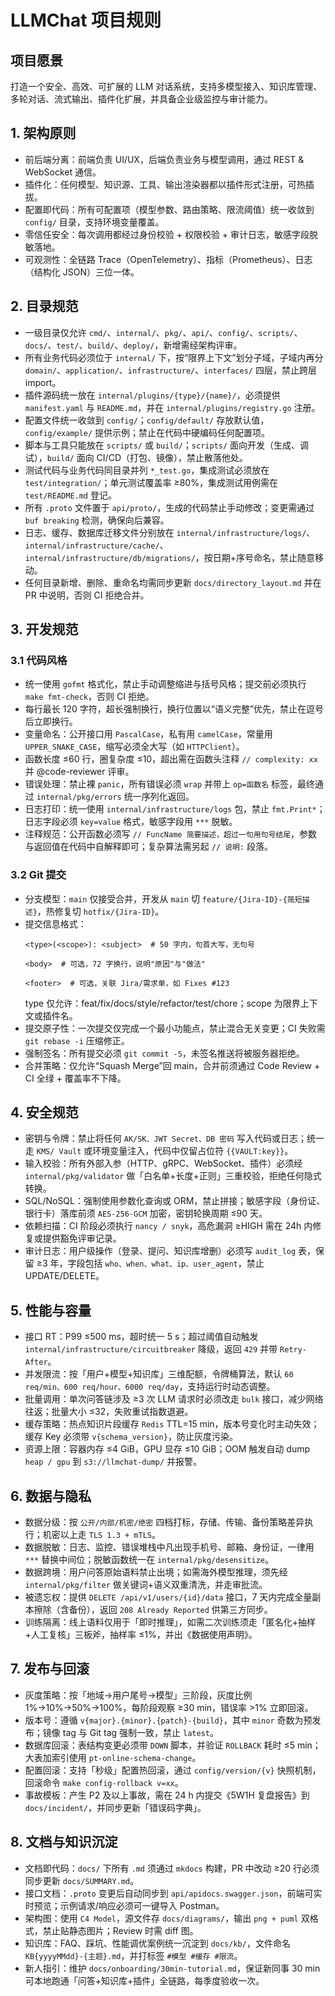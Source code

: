 # LLMChat 项目规则

## 项目愿景
打造一个安全、高效、可扩展的 LLM 对话系统，支持多模型接入、知识库管理、多轮对话、流式输出、插件化扩展，并具备企业级监控与审计能力。

## 1. 架构原则
- 前后端分离：前端负责 UI/UX，后端负责业务与模型调用，通过 REST & WebSocket 通信。
- 插件化：任何模型、知识源、工具、输出渲染器都以插件形式注册，可热插拔。
- 配置即代码：所有可配置项（模型参数、路由策略、限流阈值）统一收敛到 `config/` 目录，支持环境变量覆盖。
- 零信任安全：每次调用都经过身份校验 + 权限校验 + 审计日志，敏感字段脱敏落地。
- 可观测性：全链路 Trace（OpenTelemetry）、指标（Prometheus）、日志（结构化 JSON）三位一体。


## 2. 目录规范
- 一级目录仅允许 `cmd/`、`internal/`、`pkg/`、`api/`、`config/`、`scripts/`、`docs/`、`test/`、`build/`、`deploy/`，新增需经架构评审。
- 所有业务代码必须位于 `internal/` 下，按“限界上下文”划分子域，子域内再分 `domain/`、`application/`、`infrastructure/`、`interfaces/` 四层，禁止跨层 import。
- 插件源码统一放在 `internal/plugins/{type}/{name}/`，必须提供 `manifest.yaml` 与 `README.md`，并在 `internal/plugins/registry.go` 注册。
- 配置文件统一收敛到 `config/`；`config/default/` 存放默认值，`config/example/` 提供示例；禁止在代码中硬编码任何配置项。
- 脚本与工具只能放在 `scripts/` 或 `build/`；`scripts/` 面向开发（生成、调试），`build/` 面向 CI/CD（打包、镜像），禁止散落他处。
- 测试代码与业务代码同目录并列 `*_test.go`，集成测试必须放在 `test/integration/`；单元测试覆盖率 ≥80%，集成测试用例需在 `test/README.md` 登记。
- 所有 `.proto` 文件置于 `api/proto/`，生成的代码禁止手动修改；变更需通过 `buf breaking` 检测，确保向后兼容。
- 日志、缓存、数据库迁移文件分别放在 `internal/infrastructure/logs/`、`internal/infrastructure/cache/`、`internal/infrastructure/db/migrations/`，按日期+序号命名，禁止随意移动。
- 任何目录新增、删除、重命名均需同步更新 `docs/directory_layout.md` 并在 PR 中说明，否则 CI 拒绝合并。
## 3. 开发规范
### 3.1 代码风格
- 统一使用 `gofmt` 格式化，禁止手动调整缩进与括号风格；提交前必须执行 `make fmt-check`，否则 CI 拒绝。
- 每行最长 120 字符，超长强制换行，换行位置以“语义完整”优先，禁止在逗号后立即换行。
- 变量命名：公开接口用 `PascalCase`，私有用 `camelCase`，常量用 `UPPER_SNAKE_CASE`，缩写必须全大写（如 `HTTPClient`）。
- 函数长度 ≤60 行，圈复杂度 ≤10，超出需在函数头注释 `// complexity: xx` 并 @code-reviewer 评审。
- 错误处理：禁止裸 `panic`，所有错误必须 `wrap` 并带上 `op=函数名` 标签，最终通过 `internal/pkg/errors` 统一序列化返回。
- 日志打印：统一使用 `internal/infrastructure/logs` 包，禁止 `fmt.Print*`；日志字段必须 `key=value` 格式，敏感字段用 `***` 脱敏。
- 注释规范：公开函数必须写 `// FuncName 简要描述，超过一句用句号结尾`，参数与返回值在代码中自解释即可；复杂算法需另起 `// 说明:` 段落。

### 3.2 Git 提交
- 分支模型：`main` 仅接受合并，开发从 `main` 切 `feature/{Jira-ID}-{简短描述}`，热修复切 `hotfix/{Jira-ID}`。
- 提交信息格式：
  ```
  <type>(<scope>): <subject>  # 50 字内，句首大写，无句号
  
  <body>  # 可选，72 字换行，说明"原因"与"做法"
  
  <footer>  # 可选，关联 Jira/需求单，如 Fixes #123
  ```
  type 仅允许：feat/fix/docs/style/refactor/test/chore；scope 为限界上下文或插件名。
- 提交原子性：一次提交仅完成一个最小功能点，禁止混合无关变更；CI 失败需 `git rebase -i` 压缩修正。
- 强制签名：所有提交必须 `git commit -S`，未签名推送将被服务器拒绝。
- 合并策略：仅允许“Squash Merge”回 main，合并前须通过 Code Review + CI 全绿 + 覆盖率不下降。

## 4. 安全规范
- 密钥与令牌：禁止将任何 `AK/SK、JWT Secret、DB 密码` 写入代码或日志；统一走 `KMS/ Vault` 或环境变量注入，代码中仅留占位符 `{{VAULT:key}}`。
- 输入校验：所有外部入参（HTTP、gRPC、WebSocket、插件）必须经 `internal/pkg/validator` 做「白名单+长度+正则」三重校验，拒绝任何隐式转换。
- SQL/NoSQL：强制使用参数化查询或 ORM，禁止拼接；敏感字段（身份证、银行卡）落库前须 `AES-256-GCM` 加密，密钥轮换周期 ≤90 天。
- 依赖扫描：CI 阶段必须执行 `nancy / snyk`，高危漏洞 ≥HIGH 需在 24h 内修复或提供豁免评审记录。
- 审计日志：用户级操作（登录、提问、知识库增删）必须写 `audit_log` 表，保留 ≥3 年，字段包括 `who、when、what、ip、user_agent`，禁止 UPDATE/DELETE。

## 5. 性能与容量
- 接口 RT：P99 ≤500 ms，超时统一 5 s；超过阈值自动触发 `internal/infrastructure/circuitbreaker` 降级，返回 `429` 并带 `Retry-After`。
- 并发限流：按「用户+模型+知识库」三维配额，令牌桶算法，默认 `60 req/min、600 req/hour、6000 req/day`，支持运行时动态调整。
- 批量调用：单次问答链涉及 ≥3 次 LLM 请求时必须改走 `bulk` 接口，减少网络往返；批量大小 ≤32，失败重试指数退避。
- 缓存策略：热点知识片段缓存 `Redis` TTL=15 min，版本号变化时主动失效；缓存 Key 必须带 `v{schema_version}`，防止灰度污染。
- 资源上限：容器内存 ≤4 GiB，GPU 显存 ≤10 GiB；OOM 触发自动 dump `heap / gpu` 到 `s3://llmchat-dump/` 并报警。

## 6. 数据与隐私
- 数据分级：按 `公开/内部/机密/绝密` 四档打标，存储、传输、备份策略差异执行；机密以上走 `TLS 1.3 + mTLS`。
- 数据脱敏：日志、监控、错误堆栈中凡出现手机号、邮箱、身份证，一律用 `***` 替换中间位；脱敏函数统一在 `internal/pkg/desensitize`。
- 数据跨境：用户问答原始语料禁止出境；如需海外模型推理，须先经 `internal/pkg/filter` 做关键词+语义双重清洗，并走审批流。
- 被遗忘权：提供 `DELETE /api/v1/users/{id}/data` 接口，7 天内完成全量副本擦除（含备份），返回 `208 Already Reported` 供第三方同步。
- 训练隔离：线上语料仅用于「即时推理」，如需二次训练须走「匿名化+抽样+人工复核」三板斧，抽样率 ≤1%，并出《数据使用声明》。

## 7. 发布与回滚
- 灰度策略：按「地域→用户尾号→模型」三阶段，灰度比例 1%→10%→50%→100%，每阶段观察 ≥30 min，错误率 >1% 立即回滚。
- 版本号：遵循 `v{major}.{minor}.{patch}-{build}`，其中 `minor` 奇数为预发布；镜像 tag 与 Git tag 强制一致，禁止 `latest`。
- 数据库回滚：表结构变更必须带 `DOWN` 脚本，并验证 `ROLLBACK` 耗时 ≤5 min；大表加索引使用 `pt-online-schema-change`。
- 配置回滚：支持「秒级」配置热回滚，通过 `config/version/{v}` 快照机制，回滚命令 `make config-rollback v=xx`。
- 事故模板：产生 P2 及以上事故，需在 24 h 内提交《5W1H 复盘报告》到 `docs/incident/`，并同步更新「错误码字典」。

## 8. 文档与知识沉淀
- 文档即代码：`docs/` 下所有 `.md` 须通过 `mkdocs` 构建，PR 中改动 ≥20 行必须同步更新 `docs/SUMMARY.md`。
- 接口文档：`.proto` 变更后自动同步到 `api/apidocs.swagger.json`，前端可实时预览；示例请求/响应必须可一键导入 Postman。
- 架构图：使用 `C4 Model`，源文件存 `docs/diagrams/`，输出 `png + puml` 双格式，禁止贴静态图片；Review 时需 diff 图。
- 知识库：FAQ、踩坑、性能调优案例统一沉淀到 `docs/kb/`，文件命名 `KB{yyyyMMdd}-{主题}.md`，并打标签 `#模型 #缓存 #限流`。
- 新人指引：维护 `docs/onboarding/30min-tutorial.md`，保证新同事 30 min 可本地跑通「问答+知识库+插件」全链路，每季度验收一次。
